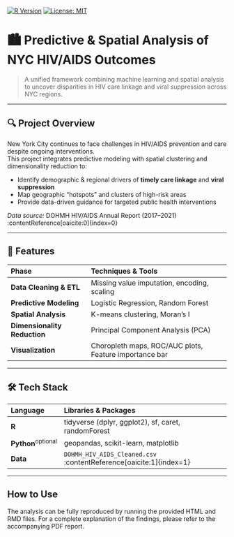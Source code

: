 [![R Version](https://img.shields.io/badge/R-%3E%3D%204.0-276DC3?logo=r&style=flat-square)](https://www.r-project.org/) [![License: MIT](https://img.shields.io/badge/License-MIT-00C13F?style=flat-square)](LICENSE)

# 🏙️ Predictive & Spatial Analysis of NYC HIV/AIDS Outcomes  
> A unified framework combining machine learning and spatial analysis to uncover disparities in HIV care linkage and viral suppression across NYC regions.

---

## 🔍 Project Overview
New York City continues to face challenges in HIV/AIDS prevention and care despite ongoing interventions.  
This project integrates predictive modeling with spatial clustering and dimensionality reduction to:
- Identify demographic & regional drivers of **timely care linkage** and **viral suppression**  
- Map geographic “hotspots” and clusters of high-risk areas  
- Provide data-driven guidance for targeted public health interventions  
  
_Data source:_ DOHMH HIV/AIDS Annual Report (2017–2021) :contentReference[oaicite:0]{index=0}

---

## 🚀 Features
| Phase                      | Techniques & Tools                                      |
| :------------------------- | :------------------------------------------------------ |
| **Data Cleaning & ETL**     | Missing value imputation, encoding, scaling             |
| **Predictive Modeling**     | Logistic Regression, Random Forest                     |
| **Spatial Analysis**        | K-means clustering, Moran’s I                          |
| **Dimensionality Reduction**| Principal Component Analysis (PCA)                     |
| **Visualization**           | Choropleth maps, ROC/AUC plots, Feature importance bar |

---

## 🛠️ Tech Stack
| Language | Libraries & Packages                       |
| :------- | :----------------------------------------- |
| **R**     | tidyverse (dplyr, ggplot2), sf, caret, randomForest |
| **Python**<sup>optional</sup> | geopandas, scikit-learn, matplotlib     |
| **Data**  | `DOHMH_HIV_AIDS_Cleaned.csv` :contentReference[oaicite:1]{index=1} |

---

## How to Use
The analysis can be fully reproduced by running the provided HTML and RMD files. For a complete explanation of the findings, please refer to the accompanying PDF report.
